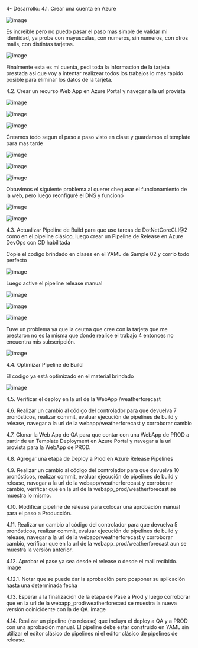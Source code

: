 4- Desarrollo:
4.1. Crear una cuenta en Azure

![image](https://github.com/user-attachments/assets/346dd8d3-ddd0-44b8-a9b6-34f9b9990a85)

Es increible pero no puedo pasar el paso mas simple de validar mi identidad, ya probe con mayusculas, con numeros, sin numeros, con otros mails, con distintas tarjetas.

![image](https://github.com/user-attachments/assets/b6e2ebd3-e6bc-49b3-85ee-483274a3fc22)

Finalmente esta es mi cuenta, pedi toda la informacion de la tarjeta prestada asi que voy a intentar realizear todos los trabajos lo mas rapido posible para eliminar los datos de la tarjeta.


4.2. Crear un recurso Web App en Azure Portal y navegar a la url provista

![image](https://github.com/user-attachments/assets/d3492b3e-c8d9-4d51-abd3-b91e94cf9690)

![image](https://github.com/user-attachments/assets/355d3a91-a765-45e5-bc05-5864a29d6a00)

![image](https://github.com/user-attachments/assets/945ad280-d3ac-432e-93ab-68f13c7b1bdd)

Creamos todo segun el paso a paso visto en clase y guardamos el template para mas tarde

![image](https://github.com/user-attachments/assets/05f1a95c-1928-45f4-9c43-71ab169332b1)

![image](https://github.com/user-attachments/assets/7b2cb7fe-3a1d-4999-87bb-f6564a0d87ba)

![image](https://github.com/user-attachments/assets/9bd9a87f-eae2-4727-bf4f-01dc2828440f)

Obtuvimos el siguiente problema al querer chequear el funcionamiento de la web, pero luego reonfiguré el DNS y funcionó

![image](https://github.com/user-attachments/assets/db91c838-4370-48ef-bca7-ab00a6a7dc22)

![image](https://github.com/user-attachments/assets/ee295692-d8da-4c2e-b9a5-9453be23fbb7)


4.3. Actualizar Pipeline de Build para que use tareas de DotNetCoreCLI@2 como en el pipeline clásico, luego crear un Pipeline de Release en Azure DevOps con CD habilitada

Copie el codigo brindado en clases en el YAML de Sample 02 y corrio todo perfecto

![image](https://github.com/user-attachments/assets/1e7e5540-71fa-4b98-a2bc-c9841a92c33e)

Luego active el pipeline release manual

![image](https://github.com/user-attachments/assets/74488d00-21d5-47bd-bb12-9e39206107db)

![image](https://github.com/user-attachments/assets/211865e5-efe2-4cd8-8ed2-c590404348bf)

![image](https://github.com/user-attachments/assets/c8a96e95-fda8-470a-81bf-d3563936da68)

Tuve un problema ya que la ceutna que cree con la tarjeta que me prestaron no es la misma que donde realice el trabajo 4 entonces no encuentra mis subscripción.

![image](https://github.com/user-attachments/assets/c424ee3c-a74d-475a-9236-c6b7e50f425c)

4.4. Optimizar Pipeline de Build

El codigo ya está optimizado en el material brindado

![image](https://github.com/user-attachments/assets/71240594-0614-42b7-9536-615fb5240d3a)




4.5. Verificar el deploy en la url de la WebApp /weatherforecast

4.6. Realizar un cambio al código del controlador para que devuelva 7 pronósticos, realizar commit, evaluar ejecución de pipelines de build y release, navegar a la url de la webapp/weatherforecast y corroborar cambio

4.7. Clonar la Web App de QA para que contar con una WebApp de PROD a partir de un Template Deployment en Azure Portal y navegar a la url provista para la WebApp de PROD.

4.8. Agregar una etapa de Deploy a Prod en Azure Release Pipelines

4.9. Realizar un cambio al código del controlador para que devuelva 10 pronósticos, realizar commit, evaluar ejecución de pipelines de build y release, navegar a la url de la webapp/weatherforecast y corroborar cambio, verificar que en la url de la webapp_prod/weatherforecast se muestra lo mismo.

4.10. Modificar pipeline de release para colocar una aprobación manual para el paso a Producción.

4.11. Realizar un cambio al código del controlador para que devuelva 5 pronósticos, realizar commit, evaluar ejecución de pipelines de build y release, navegar a la url de la webapp/weatherforecast y corroborar cambio, verificar que en la url de la webapp_prod/weatherforecast aun se muestra la versión anterior.

4.12. Aprobar el pase ya sea desde el release o desde el mail recibido. image

4.12.1. Notar que se puede dar la aprobación pero posponer su aplicación hasta una determinada fecha

4.13. Esperar a la finalización de la etapa de Pase a Prod y luego corroborar que en la url de la webapp_prod/weatherforecast se muestra la nueva versión coinicidente con la de QA. image

4.14. Realizar un pipeline (no release) que incluya el deploy a QA y a PROD con una aprobación manual. El pipeline debe estar construido en YAML sin utilizar el editor clásico de pipelines ni el editor clásico de pipelines de release.
